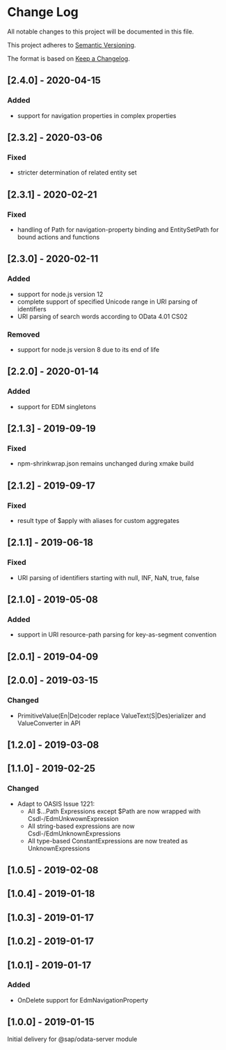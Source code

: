 # Change Log

All notable changes to this project will be documented in this file.

This project adheres to [Semantic Versioning](https://semver.org/).

The format is based on [Keep a Changelog](https://keepachangelog.com/).

## [2.4.0] - 2020-04-15

### Added
- support for navigation properties in complex properties

## [2.3.2] - 2020-03-06

### Fixed
- stricter determination of related entity set

## [2.3.1] - 2020-02-21

### Fixed
- handling of Path for navigation-property binding and EntitySetPath for bound actions and functions

## [2.3.0] - 2020-02-11

### Added
- support for node.js version 12
- complete support of specified Unicode range in URI parsing of identifiers
- URI parsing of search words according to OData 4.01 CS02

### Removed
- support for node.js version 8 due to its end of life

## [2.2.0] - 2020-01-14

### Added
- support for EDM singletons

## [2.1.3] - 2019-09-19

### Fixed
- npm-shrinkwrap.json remains unchanged during xmake build

## [2.1.2] - 2019-09-17

### Fixed
- result type of $apply with aliases for custom aggregates

## [2.1.1] - 2019-06-18

### Fixed
- URI parsing of identifiers starting with null, INF, NaN, true, false 

## [2.1.0] - 2019-05-08

### Added
- support in URI resource-path parsing for key-as-segment convention

## [2.0.1] - 2019-04-09

## [2.0.0] - 2019-03-15

### Changed
- PrimitiveValue(En|De)coder replace ValueText(S|Des)erializer and ValueConverter in API

## [1.2.0] - 2019-03-08

## [1.1.0] - 2019-02-25

### Changed
- Adapt to OASIS Issue 1221:
    - All $...Path Expressions except $Path are now wrapped with Csdl-/EdmUnkwownExpression
    - All string-based expressions are now Csdl-/EdmUnknownExpressions
    - All type-based ConstantExpressions are now treated as UnknownExpressions

## [1.0.5] - 2019-02-08

## [1.0.4] - 2019-01-18

## [1.0.3] - 2019-01-17

## [1.0.2] - 2019-01-17

## [1.0.1] - 2019-01-17

### Added
- OnDelete support for EdmNavigationProperty

## [1.0.0] - 2019-01-15

Initial delivery for @sap/odata-server module
